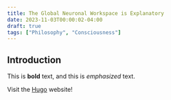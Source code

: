 ```yaml
---
title: The Global Neuronal Workspace is Explanatory
date: 2023-11-03T00:00:02-04:00
draft: true
tags: ["Philosophy", "Consciousness"]
---
```


## Introduction

This is **bold** text, and this is *emphasized* text.

Visit the [Hugo](https://gohugo.io) website!

